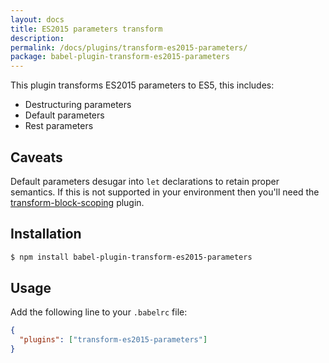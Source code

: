 ```yaml
---
layout: docs
title: ES2015 parameters transform
description:
permalink: /docs/plugins/transform-es2015-parameters/
package: babel-plugin-transform-es2015-parameters
---
```


This plugin transforms ES2015 parameters to ES5, this includes:

 - Destructuring parameters
 - Default parameters
 - Rest parameters

## Caveats

Default parameters desugar into `let` declarations to retain proper semantics. If this is
not supported in your environment then you'll need the
[transform-block-scoping](/docs/plugins/transform-es2015-block-scoping) plugin.

## Installation

```sh
$ npm install babel-plugin-transform-es2015-parameters
```

## Usage

Add the following line to your `.babelrc` file:

```json
{
  "plugins": ["transform-es2015-parameters"]
}
```
